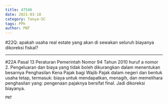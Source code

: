 ```yaml
---
title: 47546
date: 2021-03-18
category: Tanya-SC
tags: PPh
author: PNT
---
```


#22Q: apakah usaha real estate yang akan di sewakan seluruh biayanya dikoreksi fiskal?

---

#22A Pasal 13 Peraturan Pemerintah Nomor 94 Tahun 2010 huruf a nomor 2. Pengeluaran dan biaya yang tidak boleh dikurangkan dalam menentukan besarnya Penghasilan Kena Pajak bagi Wajib Pajak dalam negeri dan bentuk usaha tetap, termasuk: biaya untuk mendapatkan, menagih, dan memelihara penghasilan yang: pengenaan pajaknya bersifat final. Jadi dikoreksi biayanya.

`PNT`
